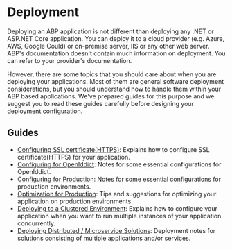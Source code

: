 # Deployment

Deploying an ABP application is not different than deploying any .NET or ASP.NET Core application. You can deploy it to a cloud provider (e.g. Azure, AWS, Google Could) or on-premise server, IIS or any other web server. ABP's documentation doesn't contain much information on deployment. You can refer to your provider's documentation.

However, there are some topics that you should care about when you are deploying your applications. Most of them are general software deployment considerations, but you should understand how to handle them within your ABP based applications. We've prepared guides for this purpose and we suggest you to read these guides carefully before designing your deployment configuration.

## Guides

* [Configuring SSL certificate(HTTPS)](SSL.md): Explains how to configure SSL certificate(HTTPS) for your application.
* [Configuring for OpenIddict](Configuring-OpenIddict.md): Notes for some essential configurations for OpenIddict.
* [Configuring for Production](Configuring-Production.md): Notes for some essential configurations for production environments.
* [Optimization for Production](Optimizing-Production.md): Tips and suggestions for optimizing your application on production environments.
* [Deploying to a Clustered Environment](Clustered-Environment.md): Explains how to configure your application when you want to run multiple instances of your application concurrently.
* [Deploying Distributed / Microservice Solutions](Distributed-Microservice.md): Deployment notes for solutions consisting of multiple applications and/or services.
